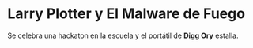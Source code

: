 # Larry Plotter y El Malware de Fuego

Se celebra una hackaton en la escuela y el portátil de **Digg Ory** estalla.

